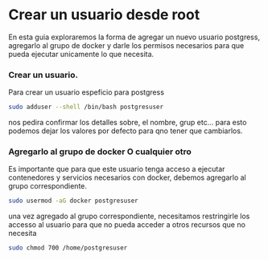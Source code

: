 # Crear un usuario desde root
En esta guia exploraremos la forma de agregar un nuevo usuario postgress, agregarlo al grupo de docker y darle los permisos necesarios para que pueda ejecutar unicamente lo que necesita.

### Crear un usuario.
Para crear un usuario espeficio para postgress
```bash
sudo adduser --shell /bin/bash postgresuser
```

nos pedira confirmar los detalles sobre, el nombre, grup etc... para esto podemos dejar los valores por defecto para qno tener que cambiarlos.

### Agregarlo al grupo de docker O cualquier otro
Es importante que para que este usuario tenga acceso a ejecutar contenedores y servicios necesarios con docker, debemos agregarlo al grupo correspondiente.
```bash
sudo usermod -aG docker postgresuser
```
una vez agregado al grupo correspondiente, necesitamos restringirle los accesso al usuario para que no pueda acceder a otros recursos que no necesita
```bash
sudo chmod 700 /home/postgresuser
```